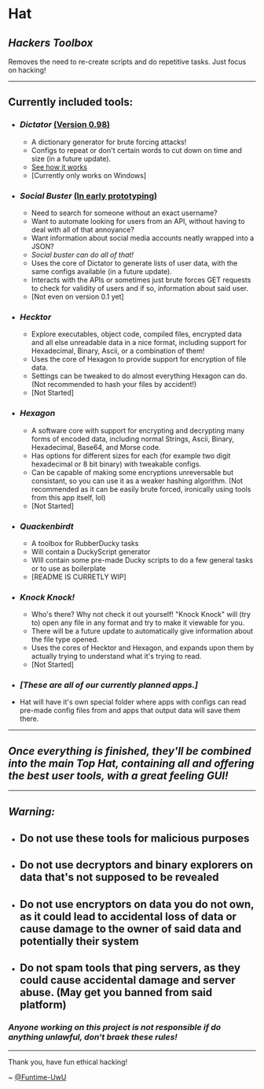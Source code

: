 # **Hat**

## *Hackers Toolbox*

Removes the need to re-create scripts and do repetitive tasks. Just focus on hacking!

________

## **Currently included tools:**

* ### ***Dictator*** [(Version 0.98)](https://github.com/Funtime-UwU/HAT/releases/tag/Stable-Release)

  * A dictionary generator for brute forcing attacks!
  * Configs to repeat or don't certain words to cut down on time and size (in a future update).
  * [See how it works](/Dictator/Algorithm.md)
  * [Currently only works on Windows]

* ### ***Social Buster*** [(In early prototyping)](https://github.com/Funtime-UwU/HAT/tree/Live-Development)

  * Need to search for someone without an exact username?
  * Want to automate looking for users from an API, without having to deal with all of that annoyance?
  * Want information about social media accounts neatly wrapped into a JSON?
  * *Social buster can do all of that!*
  * Uses the core of Dictator to generate lists of user data, with the same configs available (in a future update).
  * Interacts with the APIs or sometimes just brute forces GET requests to check for validity of users and if so, information about said user.
  * [Not even on version 0.1 yet]

* ### ***Hecktor***

  * Explore executables, object code, compiled files, encrypted data and all else unreadable data in a nice format, including support for Hexadecimal, Binary, Ascii, or a combination of them!
  * Uses the core of Hexagon to provide support for encryption of file data.
  * Settings can be tweaked to do almost everything Hexagon can do. (Not recommended to hash your files by accident!)
  * [Not Started]

* ### ***Hexagon***

  * A software core with support for encrypting and decrypting many forms of encoded data, including normal Strings, Ascii, Binary, Hexadecimal, Base64, and Morse code.
  * Has options for different sizes for each (for example two digit hexadecimal or 8 bit binary) with tweakable configs.
  * Can be capable of making some encryptions unreversable but consistant, so you can use it as a weaker hashing algorithm. (Not recommended as it can be easily brute forced, ironically using tools from this app itself, lol)
  * [Not Started]

* ### ***Quackenbirdt***

  * A toolbox for RubberDucky tasks
  * Will contain a DuckyScript generator
  * WIll contain some pre-made Ducky scripts to do a few general tasks or to use as boilerplate
  * [README IS CURRETLY WIP]

* ### ***Knock Knock!***

  * Who's there? Why not check it out yourself! "Knock Knock" will (try to) open any file in any format and try to make it viewable for you.
  * There will be a future update to automatically give information about the file type opened.
  * Uses the cores of Hecktor and Hexagon, and expands upon them by actually trying to understand what it's trying to read.
  * [Not Started]

* ### *[These are all of our currently planned apps.]*

* Hat will have it's own special folder where apps with configs can read pre-made config files from and apps that output data will save them there.

________

## *Once everything is finished, they'll be combined into the main Top Hat, containing all and offering the best user tools, with a great feeling GUI!*

________

## ***Warning:***

* ## Do not use these tools for malicious purposes

* ## Do not use decryptors and binary explorers on data that's not supposed to be revealed

* ## Do not use encryptors on data you do not own, as it could lead to accidental loss of data or cause damage to the owner of said data and potentially their system

* ## Do not spam tools that ping servers, as they could cause accidental damage and server abuse. (May get you banned from said platform)

### ***Anyone working on this project is not responsible if do anything unlawful, don't braek these rules!***

________

Thank you, have fun ethical hacking!

~ [@Funtime-UwU](https://www.GitHub.com/Funtime-UwU)
